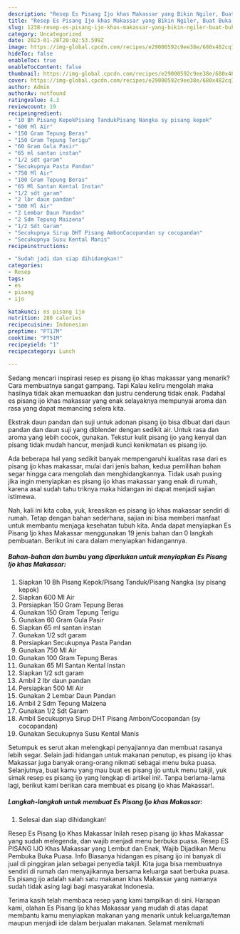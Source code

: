 ```yaml
---
description: "Resep Es Pisang Ijo khas Makassar yang Bikin Ngiler, Buat Buka Puasa Bikin Ngiler"
title: "Resep Es Pisang Ijo khas Makassar yang Bikin Ngiler, Buat Buka Puasa Bikin Ngiler"
slug: 1238-resep-es-pisang-ijo-khas-makassar-yang-bikin-ngiler-buat-buka-puasa-bikin-ngiler
category: Uncategorized
date: 2023-01-28T20:02:53.599Z
image: https://img-global.cpcdn.com/recipes/e29000592c9ee38e/680x482cq70/es-pisang-ijo-khas-makassar-foto-resep-utama.jpg
hideToc: false
enableToc: true
enableTocContent: false
thumbnail: https://img-global.cpcdn.com/recipes/e29000592c9ee38e/680x482cq70/es-pisang-ijo-khas-makassar-foto-resep-utama.jpg
cover: https://img-global.cpcdn.com/recipes/e29000592c9ee38e/680x482cq70/es-pisang-ijo-khas-makassar-foto-resep-utama.jpg
author: Admin
authorAv: notfound
ratingvalue: 4.3
reviewcount: 19
recipeingredient:
- "10 Bh Pisang KepokPisang TandukPisang Nangka sy pisang kepok"
- "600 Ml Air"
- "150 Gram Tepung Beras"
- "150 Gram Tepung Terigu"
- "60 Gram Gula Pasir"
- "65 ml santan instan"
- "1/2 sdt garam"
- "Secukupnya Pasta Pandan"
- "750 Ml Air"
- "100 Gram Tepung Beras"
- "65 Ml Santan Kental Instan"
- "1/2 sdt garam"
- "2 lbr daun pandan"
- "500 Ml Air"
- "2 Lembar Daun Pandan"
- "2 Sdm Tepung Maizena"
- "1/2 Sdt Garam"
- "Secukupnya Sirup DHT Pisang AmbonCocopandan sy cocopandan"
- "Secukupnya Susu Kental Manis"
recipeinstructions:

- "Sudah jadi dan siap dihidangkan!"
categories:
- Resep
tags:
- es
- pisang
- ijo

katakunci: es pisang ijo 
nutrition: 280 calories
recipecuisine: Indonesian
preptime: "PT17M"
cooktime: "PT51M"
recipeyield: "1"
recipecategory: Lunch

---
```



Sedang mencari inspirasi resep es pisang ijo khas makassar yang menarik? Cara membuatnya sangat gampang. Tapi Kalau keliru mengolah maka hasilnya tidak akan memuaskan dan justru cenderung tidak enak. Padahal es pisang ijo khas makassar yang enak selayaknya mempunyai aroma dan rasa yang dapat memancing selera kita.


Ekstrak daun pandan dan suji untuk adonan pisang ijo bisa dibuat dari daun pandan dan daun suji yang diblender dengan sedikit air. Untuk rasa dan aroma yang lebih cocok, gunakan. Tekstur kulit pisang ijo yang kenyal dan pisang tidak mudah hancur, menjadi kunci kenikmatan es pisang ijo.

Ada beberapa hal yang sedikit banyak mempengaruhi kualitas rasa dari es pisang ijo khas makassar, mulai dari jenis bahan, kedua pemilihan bahan segar hingga cara mengolah dan menghidangkannya. Tidak usah pusing jika ingin menyiapkan es pisang ijo khas makassar yang enak di rumah, karena asal sudah tahu triknya maka hidangan ini dapat menjadi sajian istimewa.


Nah, kali ini kita coba, yuk, kreasikan es pisang ijo khas makassar sendiri di rumah. Tetap dengan bahan sederhana, sajian ini bisa memberi manfaat untuk membantu menjaga kesehatan tubuh kita. Anda dapat menyiapkan Es Pisang Ijo khas Makassar menggunakan 19 jenis bahan dan 0 langkah pembuatan. Berikut ini cara dalam menyiapkan hidangannya.

<!--inarticleads1-->

##### Bahan-bahan dan bumbu yang diperlukan untuk menyiapkan Es Pisang Ijo khas Makassar:

1. Siapkan 10 Bh Pisang Kepok/Pisang Tanduk/Pisang Nangka (sy pisang kepok)
1. Siapkan 600 Ml Air
1. Persiapkan 150 Gram Tepung Beras
1. Gunakan 150 Gram Tepung Terigu
1. Gunakan 60 Gram Gula Pasir
1. Siapkan 65 ml santan instan
1. Gunakan 1/2 sdt garam
1. Persiapkan Secukupnya Pasta Pandan
1. Gunakan 750 Ml Air
1. Gunakan 100 Gram Tepung Beras
1. Gunakan 65 Ml Santan Kental Instan
1. Siapkan 1/2 sdt garam
1. Ambil 2 lbr daun pandan
1. Persiapkan 500 Ml Air
1. Gunakan 2 Lembar Daun Pandan
1. Ambil 2 Sdm Tepung Maizena
1. Gunakan 1/2 Sdt Garam
1. Ambil Secukupnya Sirup DHT Pisang Ambon/Cocopandan (sy cocopandan)
1. Gunakan Secukupnya Susu Kental Manis


Setumpuk es serut akan melengkapi penyajiannya dan membuat rasanya lebih segar. Selain jadi hidangan untuk makanan penutup, es pisang ijo khas Makassar juga banyak orang-orang nikmati sebagai menu buka puasa. Selanjutnya, buat kamu yang mau buat es pisang ijo untuk menu takjil, yuk simak resep es pisang ijo yang lengkap di artikel ini!. Tanpa berlama-lama lagi, berikut kami berikan cara membuat es pisang ijo khas Makassar!. 

<!--inarticleads2-->

##### Langkah-langkah untuk membuat Es Pisang Ijo khas Makassar:


1. Selesai dan siap dihidangkan!

Resep Es Pisang Ijo Khas Makassar Inilah resep pisang ijo khas Makassar yang sudah melegenda, dan wajib menjadi menu berbuka puasa. Resep ES PISANG IJO Khas Makassar yang Lembut dan Enak, Wajib Dijadikan Menu Pembuka Buka Puasa. Info Biasanya hidangan es pisang ijo ini banyak di jual di pinggiran jalan sebagai penyedia takjil. Kita juga bisa membuatnya sendiri di rumah dan menyajikannya bersama keluarga saat berbuka puasa. Es pisang ijo adalah salah satu makanan khas Makassar yang namanya sudah tidak asing lagi bagi masyarakat Indonesia. 

Terima kasih telah membaca resep yang kami tampilkan di sini. Harapan kami, olahan Es Pisang Ijo khas Makassar yang mudah di atas dapat membantu kamu menyiapkan makanan yang menarik untuk keluarga/teman maupun menjadi ide dalam berjualan makanan. Selamat menikmati
